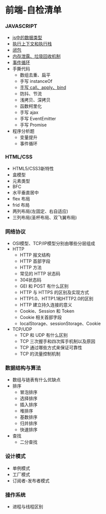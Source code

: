 # 前端-自检清单

### JAVASCRIPT
- [js中的数据类型](https://github.com/chenjiezi/FE-SelfCheckList/blob/master/JAVASCRIPT/js中的数据类型.md)
- [执行上下文和执行栈](https://github.com/chenjiezi/FE-SelfCheckList/blob/master/JAVASCRIPT/执行上下文和执行栈.md)
- [闭包](https://github.com/chenjiezi/FE-SelfCheckList/blob/master/JAVASCRIPT/闭包.md)
- [内存泄露、垃圾回收机制](https://github.com/chenjiezi/FE-SelfCheckList/blob/master/JAVASCRIPT/内存泄露、垃圾回收机制.md)
- [事件循环](https://github.com/chenjiezi/FE-SelfCheckList/blob/master/JAVASCRIPT/EventLoop.md)
- 手撕代码 
  - 数组去重、扁平
  - 手写 instanceOf
  - [手写 call、apply、bind](https://github.com/chenjiezi/FE-SelfCheckList/blob/master/JAVASCRIPT/call、apply、bind.md)
  - 防抖、节流
  - 浅拷贝、深拷贝
  - 函数柯里化
  - 手写 ajax
  - 手写 EventEmitter
  - 手写 Promise
- 程序分析题
  - 变量提升
  - 事件循环
### HTML/CSS
- HTML5/CSS3新特性
- 盒模型
- 元素类型
- BFC
- 水平垂直居中
- flex 布局
- frid 布局
- 两列布局(左固定、右自适应)
- 三列布局(圣杯布局、双飞翼布局)
### 网络协议
- OSI模型、TCP/IP模型分别由哪些分层组成
- HTTP
  - HTTP 报文结构
  - HTTP 首部字段
  - HTTP 方法
  - 常见的 HTTP 状态码
  - 304状态码
  - GEI 和 POST 有什么区别
  - HTTP 与 HTTPS 的区别及实现方式
  - HTTP1.0、HTTP1.1和HTTP2.0的区别
  - HTTP 建立持久连接的意义
  - Cookie、Session 和 Token
  - Cookie 相关首部字段
  - localStorage、sessionStorage、Cookie
- TCP/UDP
  - TCP 和 UDP 有什么区别
  - TCP 三次握手和四次挥手机制以及原因
  - TCP 通过哪些方式来保证可靠性
  - TCP 的流量控制机制
### 数据结构与算法
- 数组与链表有什么优缺点
- 排序
  - 冒泡排序
  - 选择排序
  - 插入排序
  - 堆排序
  - 基数排序
  - 归并排序
  - 快速排序
- 查找
  - 二分查找
### 设计模式
- 单例模式
- 工厂模式
- 订阅者-发布者模式
### 操作系统
- 进程与线程区别
